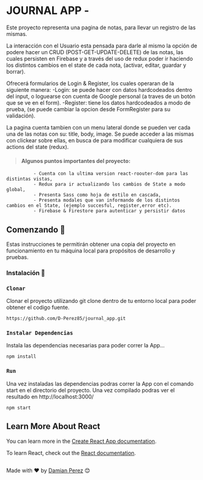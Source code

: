 # JOURNAL APP - 

Este proyecto  representa una pagina de notas, para llevar un registro de las mismas. 

La interacción con el Usuario esta pensada para darle al mismo la opción de podere hacer un CRUD (POST-GET-UPDATE-DELETE) de las notas, las cuales persisten en Firebase y a través del uso de redux poder ir haciendo los distintos cambios en el state de cada nota, (activar, editar, guardar y borrar). 

Ofrecerá formularios de Login & Register, los cuales operaran de la siguiente manera: 
          -Login: se puede hacer con datos hardcodeados dentro del input, o loguearse con cuenta de Google personal (a traves de un botón que se ve en el form).
          -Register: tiene los datos hardcodeados a modo de prueba, (se puede cambiar la opcion desde FormRegister para su validación). 
          
La pagina cuenta tambien con un menu lateral donde se pueden ver cada una de las notas con su:  title, body, image.
Se puede acceder a las mismas con clickear sobre ellas, en busca de  para modificar cualquiera de sus actions del state (redux). 


>#### Algunos puntos importantes del proyecto: 
              - Cuenta con la ultima version react-roouter-dom para las distintas vistas, 
              - Redux para ir actualizando los cambios de State a modo global, 
              - Presenta Sass como hoja de estilo en cascada, 
              - Presenta modales que van informando de los distintos cambios en el State, (ejemplo succesful, register,error etc).
              - Firebase & Firestore para autenticar y persistir datos
                        

## Comenzando 🚀

Estas instrucciones te permitirán obtener una copia del proyecto en funcionamiento en tu máquina local para propósitos de desarrollo y pruebas.


### Instalación 🔧

### `Clonar` 
Clonar el proyecto utilizando git clone  dentro de tu entorno local para poder obtener el codigo fuente. 
```
https://github.com/D-Perez85/journal_app.git

```
### `Instalar Dependencias`
Instala las dependencias necesarias para poder correr la App...
```
npm install
```
### `Run`
Una vez instaladas las dependencias podras correr la App con el comando start en el directorio del proyecto. 
Una vez compilado podras ver el resultado en http://localhost:3000/
```
npm start
```

## Learn More About React

You can learn more in the [Create React App documentation](https://facebook.github.io/create-react-app/docs/getting-started).

To learn React, check out the [React documentation](https://reactjs.org/).

##
Made with ❤️ by [Damian Perez](https://github.com/D-Perez85) 😊
